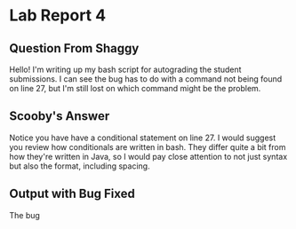 # Lab Report 4
## Question From Shaggy

Hello! I'm writing up my bash script for autograding the student submissions. I can see the bug has to do with a command not being found on line 27, but I'm still lost on which command might be the problem.

## Scooby's Answer

Notice you have have a conditional statement on line 27. I would suggest you review how conditionals are written in bash. They differ quite a bit from how they're written in Java, so I would pay close attention to not just syntax but also the format, including spacing.

## Output with Bug Fixed

The bug

